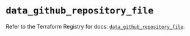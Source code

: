 # `data_github_repository_file`

Refer to the Terraform Registry for docs: [`data_github_repository_file`](https://registry.terraform.io/providers/integrations/github/6.2.3/docs/data-sources/repository_file).
